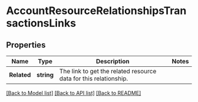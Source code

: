 # AccountResourceRelationshipsTransactionsLinks

## Properties

Name | Type | Description | Notes
------------ | ------------- | ------------- | -------------
**Related** | **string** | The link to get the related resource data for this relationship.  | 

[[Back to Model list]](../README.md#documentation-for-models) [[Back to API list]](../README.md#documentation-for-api-endpoints) [[Back to README]](../README.md)


